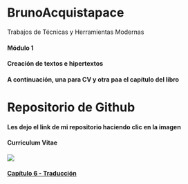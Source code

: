 # BrunoAcquistapace

Trabajos de Técnicas y Herramientas Modernas

#### Módulo 1 <br>
#### Creación de textos e hipertextos  <br>
#### A continuación, una para CV y otra paa el capítulo del libro 


# Repositorio de Github
#### Les dejo el link de mi repositorio haciendo clic en la imagen
#### Curriculum Vitae
<a href="https://github.com/brunoacq1999/BrunoAcquistapace/tree/main/CV-Bruno">
<img src="https://user-images.githubusercontent.com/86500356/123496178-3bb39880-d5fd-11eb-97d8-c19d0a1b9fea.png">  
  
 
#### Capítulo 6 - Traducción
  <a href="">
  
